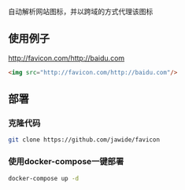 自动解析网站图标，并以跨域的方式代理该图标

## 使用例子

http://favicon.com/http://baidu.com 

```html
<img src="http://favicon.com/http://baidu.com"/>
```


## 部署

### 克隆代码
```bash
git clone https://github.com/jawide/favicon
```

### 使用docker-compose一键部署
```bash
docker-compose up -d
```